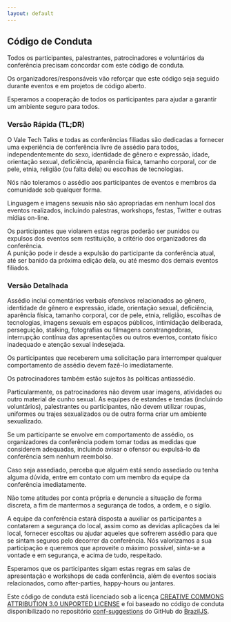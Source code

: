 ```yaml
---
layout: default
---
```


## Código de Conduta

Todos os participantes, palestrantes, patrocinadores e voluntários da
conferência precisam concordar com este código de conduta.  

Os organizadores/responsáveis vão reforçar que este código seja seguido durante
eventos e em projetos de código aberto.  

Esperamos a cooperação de todos os participantes para ajudar a garantir um
ambiente seguro para todos.  

### Versão Rápida (TL;DR)

O Vale Tech Talks e todas as conferências filiadas são dedicadas a
fornecer uma experiência de conferência livre de assédio para todos,
independentemente do sexo, identidade de gênero e expressão, idade, orientação
sexual, deficiência, aparência física, tamanho corporal, cor de pele, etnia,
religião (ou falta dela) ou escolhas de tecnologias.  

Nós não toleramos o assédio aos participantes de eventos e membros da comunidade
sob qualquer forma.  

Linguagem e imagens sexuais não são apropriadas em nenhum local dos eventos
realizados, incluindo palestras, workshops, festas, Twitter e outras mídias
on-line.  

Os participantes que violarem estas regras poderão ser punidos ou expulsos dos
eventos sem restituição, a critério dos organizadores da conferência.  
A punição pode ir desde a expulsão do participante da conferência atual, até ser
banido da próxima edição dela, ou até mesmo dos demais eventos filiados.

### Versão Detalhada

Assédio inclui comentários verbais ofensivos relacionados ao gênero, identidade
de gênero e expressão, idade, orientação sexual, deficiência, aparência física,
tamanho corporal, cor de pele, etnia, religião, escolhas de tecnologias, imagens
sexuais em espaços públicos, intimidação deliberada, perseguição, stalking,
fotografias ou filmagens constrangedoras, interrupção contínua das apresentações
ou outros eventos, contato físico inadequado e atenção sexual indesejada.

Os participantes que receberem uma solicitação para interromper qualquer
comportamento de assédio devem fazê-lo imediatamente.

Os patrocinadores também estão sujeitos às políticas antiassédio.  

Particularmente, os patrocinadores não devem usar imagens, atividades ou outro
material de cunho sexual. As equipes de estandes e tendas (incluindo
voluntários), palestrantes ou participantes, não devem utilizar roupas,
uniformes ou trajes sexualizados ou de outra forma criar um ambiente
sexualizado.

Se um participante se envolve em comportamento de assédio, os organizadores da
conferência podem tomar todas as medidas que considerem adequadas, incluindo
avisar o ofensor ou expulsá-lo da conferência sem nenhum reembolso.

Caso seja assediado, perceba que alguém está sendo assediado ou tenha alguma
dúvida, entre em contato com um membro da equipe da conferência imediatamente.

Não tome atitudes por conta própria e denuncie a situação de forma discreta, a
fim de mantermos a segurança de todos, a ordem, e o sigilo.

A equipe da conferência estará disposta a auxiliar os participantes a contatarem
a segurança do local, assim como as devidas aplicações da lei local,
fornecer escoltas ou ajudar aqueles que sofrerem assédio para que se sintam
seguros pelo decorrer da conferência. Nós valorizamos a sua participação e
queremos que aproveite o máximo possível, sinta-se a vontade e em segurança, e
acima de tudo, respeitado.

Esperamos que os participantes sigam estas regras em salas de apresentação e
workshops de cada conferência, além de eventos sociais relacionados, como
after-parties, happy-hours ou jantares.

Este código de conduta está licenciado sob a licença [CREATIVE COMMONS
ATTRIBUTION 3.0 UNPORTED LICENSE](https://creativecommons.org/licenses/by/3.0/)
e foi baseado no código de conduta disponibilizado no repositório
[conf-suggestions](https://github.com/braziljs/conf-suggestions) do GitHub do
[BrazilJS](https://github.com/braziljs).

